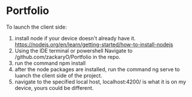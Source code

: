 # Portfolio
To launch the client side:
  1. install node if your device doesn't already have it. https://nodejs.org/en/learn/getting-started/how-to-install-nodejs 
  2. Using the IDE terminal or powershell Navigate to /github.com/zackaryO/Portfolio in the repo.
  3. run the command npm install
  4. after the node packages are installed, run the command ng serve to luanch the client side of the project.
  5. navigate to the specified local host, localhost:4200/ is what it is on my device, yours could be different.
